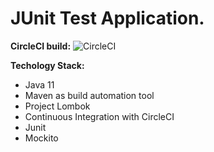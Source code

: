 <h1>JUnit Test Application.</h1>

<b>CircleCI build:</b> ![CircleCI](https://circleci.com/gh/mkraskiewicz/junit5Course.png?circle-token=:circle-token)




<b>Techology Stack:</b>
- Java 11
- Maven as build automation tool
- Project Lombok
- Continuous Integration with CircleCI
- Junit
- Mockito


